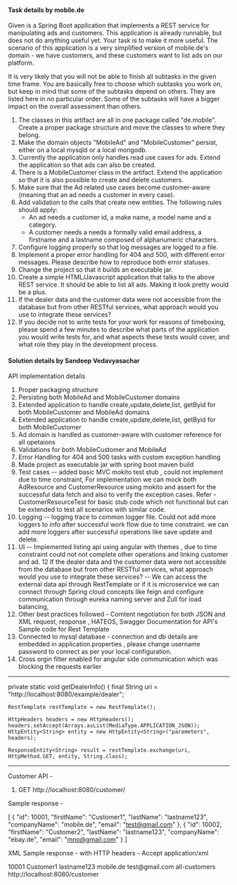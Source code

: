 #### Task details by mobile.de ####

Given is a Spring Boot application that implements a REST service for manipulating ads and customers. 
This application is already runnable, but does not do anything useful yet. 
Your task is to make it more useful. 
The scenario of this application is a very simplified version of mobile.de's domain - we have customers, and these customers want to list ads on our platform.

It is very likely that you will not be able to finish all subtasks in the given time frame. You are basically free to choose which subtasks you work on, but keep in mind that some of the subtasks depend on others.
 They are listed here in no particular order. Some of the subtasks will have a bigger impact on the overall assessment than others.

1. The classes in this artifact are all in one package called "de.mobile". Create a proper package structure and move the classes to where they belong.
2. Make the domain objects "MobileAd" and "MobileCustomer" persist, either on a local mysqld or a local mongodb.
3. Currently the application only handles read use cases for ads. Extend the application so that ads can also be created.
4. There is a MobileCustomer class in the artifact. Extend the application so that it is also possible to create and delete customers.
5. Make sure that the Ad related use cases become customer-aware (meaning that an ad needs a customer in every case).
6. Add validation to the calls that create new entities. The following rules should apply:
   - An ad needs a customer id, a make name, a model name and a category.
   - A customer needs a needs a formally valid email address, a firstname and a lastname composed of alphanumeric characters.
7. Configure logging properly so that log messages are logged to a file.
8. Implement a proper error handling for 404 and 500, with different error messages. Please describe how to reproduce both error statuses.
9. Change the project so that it builds an executable jar.
10. Create a simple HTML/Javascript application that talks to the above REST service. It should be able to list all ads. Making it look pretty would be a plus.
11. If the dealer data and the customer data were not accessible from the database but from other RESTful services, what approach would you use to integrate these services? 
12. If you decide not to write tests for your work for reasons of timeboxing, please spend a few minutes to describe what parts of the application you would write tests for, and what aspects these tests would cover, and what role they play in the development process.
####

#### Solution details by Sandeep Vedavyasachar ####

API implementation details

1. Proper packaging structure
2. Persisting both MobileAd and MobileCustomer domains
3. Extended application to handle create,update,delete,list, getByid for both MobileCustomer and MobileAd domains
4. Extended application to handle create,update,delete,list, getByid for both MobileCustomer
5. Ad domain is handled as customer-aware with customer reference for all opetaions
6. Validations for both MobileCustomer and MobileAd
7. Error Handling for 404 and 500 tasks with custom exception handling 
8. Made project as executable jar with spring boot maven build
9. Test cases -- added basic MVC mokito test stub , could not implement due to time constraint, For implementation we can mock both AdResource and CustomerResource using mokito and assert for the successful data fetch and also to verify the exception cases. Refer - CustomerResourceTest for basic stub code which not functional but can be extended to test all scenarios with similar code.
10. Logging -- logging trace to common logger file. Could not add more loggers to info after successful work flow due to time constraint. we can add more loggers after successful operations like save update and delete.
11. UI -- Implemented listing api using angular with themes , due to time constraint could not not complete other operations and linking customer and ad. 
12 If the dealer data and the customer data were not accessible from the database but from other RESTful services, what approach would you use to integrate these services? -- We can access the external data api through RestTemplate or if it is microservice we can connect through Spring cloud concepts like feign and configure communication through eureka naming server and Zull for load balancing,
13. Other best practices followed  - Comtent negotiation for both JSON and XML request, response , HATEOS, Swagger Documentation for API's
Sample code for Rest Template 
14. Connected to mysql database - connection and db details are embedded in application.properties , please change username password to connect as per your local configuration. 
15. Cross orgin filter enabled for angular side communication which was blocking the requests earlier
-----------
private static void getDealerInfo()
{
    final String uri = "http://localhost:8080/example/dealer";
     
    RestTemplate restTemplate = new RestTemplate();
     
    HttpHeaders headers = new HttpHeaders();
    headers.setAccept(Arrays.asList(MediaType.APPLICATION_JSON));
    HttpEntity<String> entity = new HttpEntity<String>("parameters", headers);
     
    ResponseEntity<String> result = restTemplate.exchange(uri, HttpMethod.GET, entity, String.class);
-------------

Customer API - 

1. GET http://localhost:8080/customer/

Sample response -

[
    {
        "id": 10001,
        "firstName": "Customer1",
        "lastName": "lastname123",
        "companyName": "mobile.de",
        "email": "test@gmail.com"
    },
    {
        "id": 10002,
        "firstName": "Customer2",
        "lastName": "lastname123",
        "companyName": "ebay.de",
        "email": "mno@gmail.com"
    }
]


XML Sample response - with HTTP headers - Accept application/xml

<Resource>
    <id>10001</id>
    <firstName>Customer1</firstName>
    <lastName>lastname123</lastName>
    <companyName>mobile.de</companyName>
    <email>test@gmail.com</email>
    <links>
        <links>
            <rel>all-customers</rel>
            <href>http://localhost:8080/customer</href>
            <hreflang/>
            <media/>
            <title/>
            <type/>
            <deprecation/>
        </links>
    </links>
</Resource>

2. POST - http://localhost:8080/customer/

Acceptable Request Headers - 
Accept application/json,application/xml
Content-Type - application/json, application/xml

Request Payload - 
	{
        "firstName": "test user",
        "lastName": "test lastname",
        "companyName": "mobile.de",
        "email": "test@gmail.com"
    }

 Response -  201 status with location URI location →http://localhost:8080/customer/{id} Notes: (Custom response implemented for created) with HATEOS link.

3. Get by Id - http://localhost:8080/customer/{id}

Sample Response - with HATEOS implemented to relative url's 
{
    "id": 1,
    "firstName": "test user",
    "lastName": "test lastname",
    "companyName": "mobile.de",
    "email": "test@gmail.com",
    "_links": {
        "all-customers": {
            "href": "http://localhost:8080/customer"
        }
    }
}  


4. Update - PUT call - http://localhost:8080/customer/1 
Acceptable Request Headers -  
Accept application/json,application/xml
Content-Type - application/json, application/xml
Payload - 
{
        "firstName": "test user1111",
        "lastName": "test lastname2222",
        "companyName": "mobile.de",
        "email": "test@gmail.com"
    }

Response , 201 status with location URI location →http://localhost:8080/customer/1/ 


5. DELETE - http://localhost:8080/customer/1

Request - id 

Response - status code 200. 


6. 404 error check 

execute PUT, or DELETE or GET by id with non existing id as parameter. 

Request - DELETE - http://localhost:8080/customer/567

Response - 
{
    "timestamp": "2019-09-09T23:35:36.047+0000",
    "message": "Could not find customer with id: 567",
    "details": "uri=/customer/567"
}

7 . Validation check - example http://localhost:8080/customer/

Request - 
	{
        "firstName": "test user",
        "lastName": "test lastname",
        "companyName": "mobile.de",
        "email": "testgmail.com"
    }

{
    "timestamp": "2019-09-09T23:39:23.508+0000",
    "message": "Validation Failed",
    "details": "org.springframework.validation.BeanPropertyBindingResult: 1 errors\nField error in object 'customer' on field 'email': rejected value [testgmail.com]; codes [Email.customer.email,Email.email,Email.java.lang.String,Email]; arguments [org.springframework.context.support.DefaultMessageSourceResolvable: codes [customer.email,email]; arguments []; default message [email],[Ljavax.validation.constraints.Pattern$Flag;@512b6521,org.springframework.validation.beanvalidation.SpringValidatorAdapter$ResolvableAttribute@780982df]; default message [must be a well-formed email address]"
}

Ad API details - loaded some test data for customer with Id 10001 on application bootstrap itself. 

1. GET - http://localhost:8080/customer/10001/ad/

Sample response - Response 

[
    {
        "id": 20001,
        "make": "518 d Business Eur6 Xenon",
        "model": "car",
        "description": "test BMW car data",
        "category": "BMW",
        "price": 30000
    },
    {
        "id": 20002,
        "make": "Golf VII Estate 2.0 TDI2",
        "model": "car",
        "description": "Volkswagen test  data",
        "category": "Volkswagen",
        "price": 25000
    },
    {
        "id": 20003,
        "make": "Vinci 490 TD promotional",
        "model": "truck",
        "description": "test truck data",
        "category": "Tabbert Da",
        "price": 21950
    }
]

XML response - with Http header - Accept application/xml


<Resource>
    <id>1</id>
    <make>Audi</make>
    <model>A4</model>
    <description> audi latest a4 mobile.de ad</description>
    <category>car</category>
    <price>30000.00</price>
    <links>
        <links>
            <rel>all-adds-by-customer</rel>
            <href>http://localhost:8080/customer/10001/ad</href>
            <hreflang/>
            <media/>
            <title/>
            <type/>
            <deprecation/>
        </links>
    </links>
</Resource>

2. Create POST - http://localhost:8080/customer/10001/ad/ 

Request Payload - 
{
    "make": "Audi",
    "model": "A4",
    "description": " audi latest a4 mobile.de ad",
    "category": "car",
    "price": 30000
}

Response - created with status 201. (Custom response implemented for created)



3. Update PUT - http://localhost:8080/customer/10001/ad/1 

Acceptable Request Headers - 
Accept application/json,application/xml
Content-Type - application/json, application/xml

Request 
{
    "make": "Audi",
    "model": "A5",
    "description": " updated audi latest a4 mobile.de ad",
    "category": "car",
    "price": 30000
}

Response - created with status 201. (Custom response implemented for created)


4. GET by Id - http://localhost:8080/customer/10001/ad/1

Response - 

{
    "id": 1,
    "make": "Audi",
    "model": "A5",
    "description": " updated audi latest a4 mobile.de ad",
    "category": "car",
    "price": 30000,
    "_links": {
        "all-adds-by-customer": {
            "href": "http://localhost:8080/customer/10001/ad"
        }
    }
}

5. DELETE - http://localhost:8080/customer/10001/ad/1

Response Success 

6. Exception testing 404 - when customer is not found with request to get/ add/ update/detele/ getbyId operations

a.  Customer doesnt exist

Request - http://localhost:8080/customer/10001/ad/1

Response - 
{
    "timestamp": "2019-09-10T09:09:38.315+0000",
    "message": "Could not find customer with id: 5,000",
    "details": "uri=/customer/5000/ad/1"
}

b. Customer exists but ad for customer doesnt exist anymore 

Request - http://localhost:8080/customer/10001/ad/1000 

Response - 

{
    "timestamp": "2019-09-10T09:10:37.627+0000",
    "message": "Could not find ad with id: 1,000",
    "details": "uri=/customer/10001/ad/1000"
}

###


